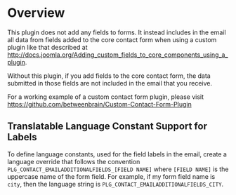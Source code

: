# Overview #
This plugin does not add any fields to forms. It instead includes in the email all data from fields added to the core contact form when using a custom plugin like that described at http://docs.joomla.org/Adding_custom_fields_to_core_components_using_a_plugin.

Without this plugin, if you add fields to the core contact form, the data submitted in those fields are not included in the email that you receive.

For a working example of a custom contact form plugin, please visit https://github.com/betweenbrain/Custom-Contact-Form-Plugin

## Translatable Language Constant Support for Labels ##
To define language constants, used for the field labels in the email, create a language override that follows the convention `PLG_CONTACT_EMAILADDITIONALFIELDS_[FIELD NAME]` where `[FIELD NAME]` is the uppercase name of the form field. For example, if my form field name is `city`, then the language string is `PLG_CONTACT_EMAILADDITIONALFIELDS_CITY`.
